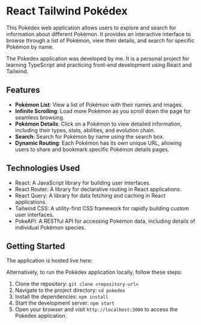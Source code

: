 # React Tailwind Pokédex

This Pokédex web application allows users to explore and search for information about different Pokémon. It provides an interactive interface to browse through a list of Pokémon, view their details, and search for specific Pokémon by name.

The Pokedex application was developed by me. It is a personal project for learning TypeScript and practicing front-end development using React and Tailwind.

## Features

- **Pokémon List**: View a list of Pokémon with their names and images.
- **Infinite Scrolling**: Load more Pokémon as you scroll down the page for seamless browsing.
- **Pokémon Details**: Click on a Pokémon to view detailed information, including their types, stats, abilities, and evolution chain.
- **Search**: Search for Pokémon by name using the search box.
- **Dynamic Routing**: Each Pokémon has its own unique URL, allowing users to share and bookmark specific Pokémon details pages.

## Technologies Used

- React: A JavaScript library for building user interfaces.
- React Router: A library for declarative routing in React applications.
- React Query: A library for data fetching and caching in React applications.
- Tailwind CSS: A utility-first CSS framework for rapidly building custom user interfaces.
- PokeAPI: A RESTful API for accessing Pokémon data, including details of individual Pokémon species.

## Getting Started

The application is hosted live here: 

Alternatively, to run the Pokédex application locally, follow these steps:

1. Clone the repository: `git clone <repository-url>`
2. Navigate to the project directory: `cd pokedex`
3. Install the dependencies: `npm install`
4. Start the development server: `npm start`
5. Open your browser and visit `http://localhost:3000` to access the Pokedex application.